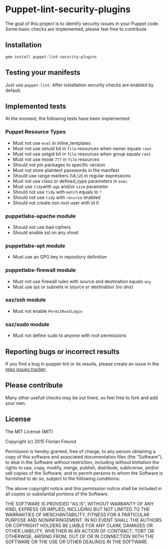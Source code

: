 # Puppet-lint-security-plugins

The goal of this project is to identify security issues in your Puppet code. Some basic checks
are implemented, please feel free to contribute.

## Installation

    gem install puppet-lint-security-plugins

## Testing your manifests

Just use `puppet-lint`. After installation security checks are enabled by default.

## Implemented tests

At the moment, the following tests have been implemented:

### Puppet Resource Types

 * Must not use `eval` in inline\_templates
 * Must not use setuid bit in `file` resources when owner equals `root`
 * Must not use setgid bit in `file` resources when group equals `root`
 * Must not use mode `777` in `file` resources
 * Should not pin packages to specific version
 * Must not store plaintext passwords in the manifest
 * Should use range markers (\A,\z) in regular expressions
 * Must not use class or defined\_type parameters in `exec`
 * Must use `tidy`with `age` and/or `size` parameter
 * Should not use `tidy` with `match` equals to `*`
 * Should not use `tidy` with `recurse` enabled
 * Should not create non root user with id 0

### puppetlabs-apache module

 * Should not use bad ciphers
 * Should enable ssl on any vhost

### puppetlabs-apt module

 * Must use an GPG key in repository definition

### puppetlabs-firewall module

 * Must not use firewall rules with source and destination equals `any`
 * Must use ips or subnets in source or destination (no dns)

### saz/ssh module

 * Must not enable `PermitRootLogin`

### saz/sudo module

 * Must not define sudo to anyone with root permissions

## Reporting bugs or incorrect results

If you find a bug in puppet-lint or its results, please create an issue in the
[repo issues tracker](https://github.com/floek/puppet-lint-security-plugins/issues/).

## Please contribute

Many other usefull checks may be out there, so feel free to fork and add your own.

## License

The MIT License (MIT)

Copyright (c) 2015 Florian Freund

Permission is hereby granted, free of charge, to any person obtaining a copy
of this software and associated documentation files (the "Software"), to deal
in the Software without restriction, including without limitation the rights
to use, copy, modify, merge, publish, distribute, sublicense, and/or sell
copies of the Software, and to permit persons to whom the Software is
furnished to do so, subject to the following conditions:

The above copyright notice and this permission notice shall be included in all
copies or substantial portions of the Software.

THE SOFTWARE IS PROVIDED "AS IS", WITHOUT WARRANTY OF ANY KIND, EXPRESS OR
IMPLIED, INCLUDING BUT NOT LIMITED TO THE WARRANTIES OF MERCHANTABILITY,
FITNESS FOR A PARTICULAR PURPOSE AND NONINFRINGEMENT. IN NO EVENT SHALL THE
AUTHORS OR COPYRIGHT HOLDERS BE LIABLE FOR ANY CLAIM, DAMAGES OR OTHER
LIABILITY, WHETHER IN AN ACTION OF CONTRACT, TORT OR OTHERWISE, ARISING FROM,
OUT OF OR IN CONNECTION WITH THE SOFTWARE OR THE USE OR OTHER DEALINGS IN THE
SOFTWARE.
